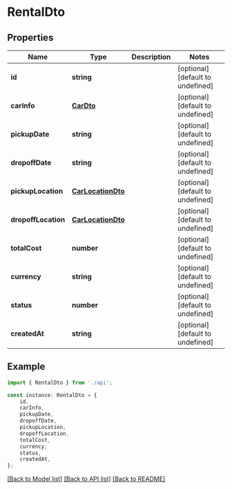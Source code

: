 # RentalDto


## Properties

Name | Type | Description | Notes
------------ | ------------- | ------------- | -------------
**id** | **string** |  | [optional] [default to undefined]
**carInfo** | [**CarDto**](CarDto.md) |  | [optional] [default to undefined]
**pickupDate** | **string** |  | [optional] [default to undefined]
**dropoffDate** | **string** |  | [optional] [default to undefined]
**pickupLocation** | [**CarLocationDto**](CarLocationDto.md) |  | [optional] [default to undefined]
**dropoffLocation** | [**CarLocationDto**](CarLocationDto.md) |  | [optional] [default to undefined]
**totalCost** | **number** |  | [optional] [default to undefined]
**currency** | **string** |  | [optional] [default to undefined]
**status** | **number** |  | [optional] [default to undefined]
**createdAt** | **string** |  | [optional] [default to undefined]

## Example

```typescript
import { RentalDto } from './api';

const instance: RentalDto = {
    id,
    carInfo,
    pickupDate,
    dropoffDate,
    pickupLocation,
    dropoffLocation,
    totalCost,
    currency,
    status,
    createdAt,
};
```

[[Back to Model list]](../README.md#documentation-for-models) [[Back to API list]](../README.md#documentation-for-api-endpoints) [[Back to README]](../README.md)
